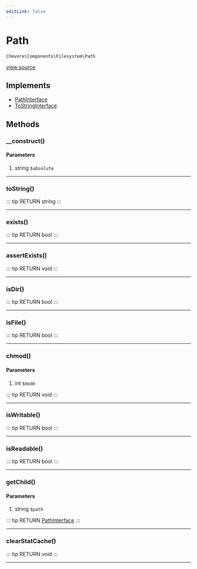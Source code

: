 ```yaml
---
editLink: false
---
```


# Path

`Chevere\Components\Filesystem\Path`

[view source](https://github.com/chevere/chevere/blob/master/src/Chevere/Components/Filesystem/Path.php)

## Implements

- [PathInterface](../../Interfaces/Filesystem/PathInterface.md)
- [ToStringInterface](../../Interfaces/Common/ToStringInterface.md)

## Methods

### __construct()

#### Parameters

1. string `$absolute`

---

### toString()

::: tip RETURN
string
:::

---

### exists()

::: tip RETURN
bool
:::

---

### assertExists()

::: tip RETURN
void
:::

---

### isDir()

::: tip RETURN
bool
:::

---

### isFile()

::: tip RETURN
bool
:::

---

### chmod()

#### Parameters

1. int `$mode`

::: tip RETURN
void
:::

---

### isWritable()

::: tip RETURN
bool
:::

---

### isReadable()

::: tip RETURN
bool
:::

---

### getChild()

#### Parameters

1. string `$path`

::: tip RETURN
[PathInterface](../../Interfaces/Filesystem/PathInterface.md)
:::

---

### clearStatCache()

::: tip RETURN
void
:::

---
